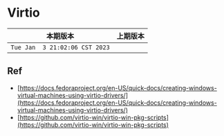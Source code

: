 # Virtio

|本期版本|上期版本
|:---:|:---:
`Tue Jan  3 21:02:06 CST 2023` |


## Ref


* [https://docs.fedoraproject.org/en-US/quick-docs/creating-windows-virtual-machines-using-virtio-drivers/](https://docs.fedoraproject.org/en-US/quick-docs/creating-windows-virtual-machines-using-virtio-drivers/)
* [https://github.com/virtio-win/virtio-win-pkg-scripts](https://github.com/virtio-win/virtio-win-pkg-scripts)